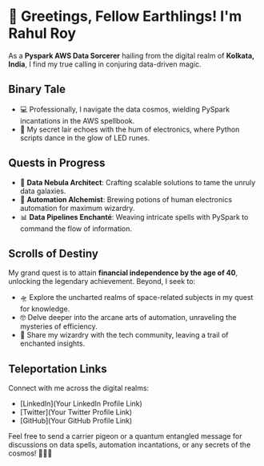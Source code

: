 # 👾 Greetings, Fellow Earthlings! I'm Rahul Roy

As a **Pyspark AWS Data Sorcerer** hailing from the digital realm of **Kolkata, India**, I find my true calling in conjuring data-driven magic.

## Binary Tale

- 💻 Professionally, I navigate the data cosmos, wielding PySpark incantations in the AWS spellbook.
- 🤖 My secret lair echoes with the hum of electronics, where Python scripts dance in the glow of LED runes.

## Quests in Progress

- 🌌 **Data Nebula Architect**: Crafting scalable solutions to tame the unruly data galaxies.
- 🚀 **Automation Alchemist**: Brewing potions of human electronics automation for maximum wizardry.
- 📊 **Data Pipelines Enchanté**: Weaving intricate spells with PySpark to command the flow of information.

## Scrolls of Destiny

My grand quest is to attain **financial independence by the age of 40**, unlocking the legendary achievement. Beyond, I seek to:

- 🛸 Explore the uncharted realms of space-related subjects in my quest for knowledge.
- 🤓 Delve deeper into the arcane arts of automation, unraveling the mysteries of efficiency.
- 🚀 Share my wizardry with the tech community, leaving a trail of enchanted insights.

## Teleportation Links

Connect with me across the digital realms:

- [LinkedIn](Your LinkedIn Profile Link)
- [Twitter](Your Twitter Profile Link)
- [GitHub](Your GitHub Profile Link)

Feel free to send a carrier pigeon or a quantum entangled message for discussions on data spells, automation incantations, or any secrets of the cosmos! 🧙‍♂️✨
